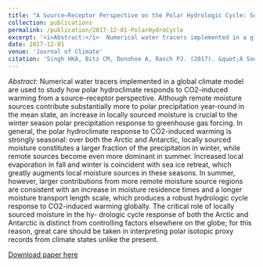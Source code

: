 ```yaml
---
title: "A Source–Receptor Perspective on the Polar Hydrologic Cycle: Sources, Seasonality, and Arctic–Antarctic Parity in the Hydrologic Cycle Response to CO2 Doubling"
collection: publications
permalink: /publication/2017-12-01-PolarHydroCycle
excerpt: '<i>Abstract:</i>  Numerical water tracers implemented in a global climate model are used to study how polar hydroclimate responds to CO2-induced warming from a source–receptor perspective. Although remote moisture sources contribute substantially more to polar precipitation year-round in the mean state, an increase in locally sourced moisture is crucial to the winter season polar precipitation response to greenhouse gas forcing. In general, the polar hydroclimate response to CO2-induced warming is strongly seasonal: over both the Arctic and Antarctic, locally sourced moisture constitutes a larger fraction of the precipitation in winter, while remote sources become even more dominant in summer. Increased local evaporation in fall and winter is coincident with sea ice retreat, which greatly augments local moisture sources in these seasons. In summer, however, larger contributions from more remote moisture source regions are consistent with an increase in moisture residence times and a longer moisture transport length scale, which produces a robust hydrologic cycle response to CO2-induced warming globally. The critical role of locally sourced moisture in the hy- drologic cycle response of both the Arctic and Antarctic is distinct from controlling factors elsewhere on the globe; for this reason, great care should be taken in interpreting polar isotopic proxy records from climate states unlike the present.'
date: 2017-12-01
venue: 'Journal of Climate'
citation: 'Singh HKA, Bitz CM, Donohoe A, Rasch PJ. (2017). &quot;A Source–Receptor Perspective on the Polar Hydrologic Cycle: Sources, Seasonality, and Arctic–Antarctic Parity in the Hydrologic Cycle Response to CO2 Doubling.&quot; <i>Journal of Climate</i>. 30(24): pp 9999-10017.'
---
```


<i>Abstract:</i>  Numerical water tracers implemented in a global climate model are used to study how polar hydroclimate responds to CO2-induced warming from a source–receptor perspective. Although remote moisture sources contribute substantially more to polar precipitation year-round in the mean state, an increase in locally sourced moisture is crucial to the winter season polar precipitation response to greenhouse gas forcing. In general, the polar hydroclimate response to CO2-induced warming is strongly seasonal: over both the Arctic and Antarctic, locally sourced moisture constitutes a larger fraction of the precipitation in winter, while remote sources become even more dominant in summer. Increased local evaporation in fall and winter is coincident with sea ice retreat, which greatly augments local moisture sources in these seasons. In summer, however, larger contributions from more remote moisture source regions are consistent with an increase in moisture residence times and a longer moisture transport length scale, which produces a robust hydrologic cycle response to CO2-induced warming globally. The critical role of locally sourced moisture in the hy- drologic cycle response of both the Arctic and Antarctic is distinct from controlling factors elsewhere on the globe; for this reason, great care should be taken in interpreting polar isotopic proxy records from climate states unlike the present.

[Download paper here](http://hansialice.github.io/files/JCLI-SinghEtAl2017-PolarHydroCycle.pdf)
